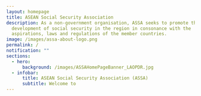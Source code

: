 ```yaml
---
layout: homepage
title: ASEAN Social Security Association
description: As a non-government organisation, ASSA seeks to promote the
  development of social security in the region in consonance with the
  aspirations, laws and regulations of the member countries.
image: /images/assa-about-logo.png
permalink: /
notification: ""
sections:
  - hero:
      background: /images/ASSAHomePageBanner_LAOPDR.jpg
  - infobar:
      title: ASEAN Social Security Association (ASSA)
      subtitle: Welcome to
---
```

